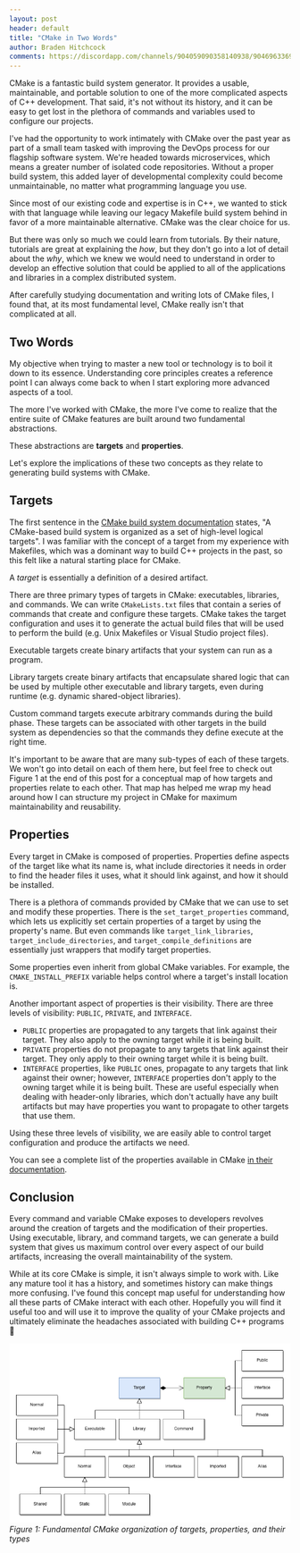 ```yaml
---
layout: post
header: default
title: "CMake in Two Words"
author: Braden Hitchcock
comments: https://discordapp.com/channels/904059090358140938/904696336933339156/1279424590078148631
---
```


CMake is a fantastic build system generator. It provides a usable, maintainable,
and portable solution to one of the more complicated aspects of C++ development.
That said, it's not without its history, and it can be easy to get lost in the
plethora of commands and variables used to configure our projects.

I've had the opportunity to work intimately with CMake over the past year as
part of a small team tasked with improving the DevOps process for our flagship
software system. We're headed towards microservices, which means a greater
number of isolated code repositories. Without a proper build system, this added
layer of developmental complexity could become unmaintainable, no matter what
programming language you use.

Since most of our existing code and expertise is in C++, we wanted to stick with
that language while leaving our legacy Makefile build system behind in favor of
a more maintainable alternative. CMake was the clear choice for us.

But there was only so much we could learn from tutorials. By their nature,
tutorials are great at explaining the _how_, but they don't go into a lot of
detail about the _why_, which we knew we would need to understand in order to
develop an effective solution that could be applied to all of the applications
and libraries in a complex distributed system.

After carefully studying documentation and writing lots of CMake files, I found
that, at its most fundamental level, CMake really isn't that complicated at all.

## Two Words

My objective when trying to master a new tool or technology is to boil it down
to its essence. Understanding core principles creates a reference point I can
always come back to when I start exploring more advanced aspects of a tool.

The more I've worked with CMake, the more I've come to realize that the entire
suite of CMake features are built around two fundamental abstractions.

These abstractions are **targets** and **properties**.

Let's explore the implications of these two concepts as they relate to
generating build systems with CMake.

## Targets

The first sentence in the [CMake build system documentation][1] states, "A
CMake-based build system is organized as a set of high-level logical targets". I
was familiar with the concept of a target from my experience with Makefiles,
which was a dominant way to build C++ projects in the past, so this felt like a
natural starting place for CMake.

A _target_ is essentially a definition of a desired artifact.

There are three primary types of targets in CMake: executables, libraries, and
commands. We can write `CMakeLists.txt` files that contain a series of commands
that create and configure these targets. CMake takes the target configuration
and uses it to generate the actual build files that will be used to perform the
build (e.g. Unix Makefiles or Visual Studio project files).

Executable targets create binary artifacts that your system can run as a
program.

Library targets create binary artifacts that encapsulate shared logic that can
be used by multiple other executable and library targets, even during runtime
(e.g. dynamic shared-object libraries).

Custom command targets execute arbitrary commands during the build phase. These
targets can be associated with other targets in the build system as dependencies
so that the commands they define execute at the right time.

It's important to be aware that are many sub-types of each of these targets. We
won't go into detail on each of them here, but feel free to check out Figure 1
at the end of this post for a conceptual map of how targets and properties
relate to each other. That map has helped me wrap my head around how I can
structure my project in CMake for maximum maintainability and reusability.

## Properties

Every target in CMake is composed of properties. Properties define aspects of
the target like what its name is, what include directories it needs in order to
find the header files it uses, what it should link against, and how it should be
installed.

There is a plethora of commands provided by CMake that we can use to set and
modify these properties. There is the `set_target_properties` command, which
lets us explicitly set certain properties of a target by using the property's
name. But even commands like `target_link_libraries`,
`target_include_directories`, and `target_compile_definitions` are essentially
just wrappers that modify target properties.

Some properties even inherit from global CMake variables. For example, the
`CMAKE_INSTALL_PREFIX` variable helps control where a target's install location
is.

Another important aspect of properties is their visibility. There are three
levels of visibility: `PUBLIC`, `PRIVATE`, and `INTERFACE`.

- `PUBLIC` properties are propagated to any targets that link against their
  target. They also apply to the owning target while it is being built.
- `PRIVATE` properties do not propagate to any targets that link against their
  target. They only apply to their owning target while it is being built.
- `INTERFACE` properties, like `PUBLIC` ones, propagate to any targets that link
  against their owner; however, `INTERFACE` properties don't apply to the owning
  target while it is being built. These are useful especially when dealing with
  header-only libraries, which don't actually have any built artifacts but may
  have properties you want to propagate to other targets that use them.

Using these three levels of visibility, we are easily able to control target
configuration and produce the artifacts we need.

You can see a complete list of the properties available in CMake [in their
documentation][2].

## Conclusion

Every command and variable CMake exposes to developers revolves around the
creation of targets and the modification of their properties. Using executable,
library, and command targets, we can generate a build system that gives us
maximum control over every aspect of our build artifacts, increasing the overall
maintainability of the system.

While at its core CMake is simple, it isn't always simple to work with. Like any
mature tool it has a history, and sometimes history can make things more
confusing. I've found this concept map useful for understanding how all these
parts of CMake interact with each other. Hopefully you will find it useful too
and will use it to improve the quality of your CMake projects and ultimately
eliminate the headaches associated with building C++ programs
:slightly_smiling_face:

![CMake Concepts](/public/images/posts/cmake-concepts.png "Fundamental CMake Concepts")
_Figure 1: Fundamental CMake organization of targets, properties, and their
types_

[1]: https://cmake.org/cmake/help/latest/manual/cmake-buildsystem.7.html
[2]: https://cmake.org/cmake/help/latest/manual/cmake-properties.7.html

